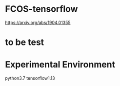 # FCOS-tensorflow

https://arxiv.org/abs/1904.01355


# to be test

# Experimental Environment
python3.7 tensorflow1.13
